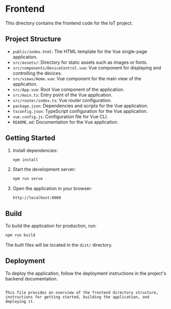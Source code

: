 # Frontend

This directory contains the frontend code for the IoT project.

## Project Structure

- `public/index.html`: The HTML template for the Vue single-page application.
- `src/assets/`: Directory for static assets such as images or fonts.
- `src/components/DeviceControl.vue`: Vue component for displaying and controlling the devices.
- `src/views/Home.vue`: Vue component for the main view of the application.
- `src/App.vue`: Root Vue component of the application.
- `src/main.ts`: Entry point of the Vue application.
- `src/router/index.ts`: Vue router configuration.
- `package.json`: Dependencies and scripts for the Vue application.
- `tsconfig.json`: TypeScript configuration for the Vue application.
- `vue.config.js`: Configuration file for Vue CLI.
- `README.md`: Documentation for the Vue application.

## Getting Started

1. Install dependencies:
   ```bash
   npm install
   ```

2. Start the development server:
   ```bash
   npm run serve
   ```

3. Open the application in your browser:
   ```
   http://localhost:8080
   ```

## Build

To build the application for production, run:
```bash
npm run build
```

The built files will be located in the `dist/` directory.

## Deployment

To deploy the application, follow the deployment instructions in the project's backend documentation.

```

This file provides an overview of the frontend directory structure, instructions for getting started, building the application, and deploying it.